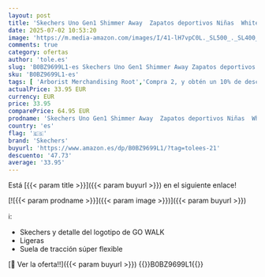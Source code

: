 ```yaml
---
layout: post
title: 'Skechers Uno Gen1 Shimmer Away  Zapatos deportivos Niñas  White Synthetic/Trim  36.5 EU'
date: 2025-07-02 10:53:20
image: 'https://m.media-amazon.com/images/I/41-lH7vpC0L._SL500_._SL400_.jpg'
comments: true
category: ofertas
author: 'tole.es'
slug: 'B0BZ9699L1-es Skechers Uno Gen1 Shimmer Away Zapatos deportivos Niñas...'
sku: 'B0BZ9699L1-es'
tags: [ 'Arborist Merchandising Root','Compra 2, y obtén un 10% de descuento','Compra 2, y obtén un 10% de descuento_Shoes1','Moda','Moda Niña','Self Service','Shoes | Co-gender | Fashion & Athletic Trainers','Softlines | Shoes | Co-gender','Special Features Stores','Tienda Skechers','Zapatillas casual para niña','Zapatillas deportivas y de moda para niñas','Zapatos de niña','c8538d25-3af9-48d3-aeff-5f3ce5572a36_0','c8538d25-3af9-48d3-aeff-5f3ce5572a36_1','c8538d25-3af9-48d3-aeff-5f3ce5572a36_3901','c8538d25-3af9-48d3-aeff-5f3ce5572a36_6301','skechers','zapatos','🇪🇸', ]
actualPrice: 33.95 EUR
currency: EUR
price: 33.95
comparePrice: 64.95 EUR
prodname: 'Skechers Uno Gen1 Shimmer Away  Zapatos deportivos Niñas  White Synthetic/Trim  36.5 EU'
country: 'es'
flag: '🇪🇸'
brand: 'Skechers'
buyurl: 'https://www.amazon.es/dp/B0BZ9699L1/?tag=tolees-21'
descuento: '47.73'
average: '33.95'
---
```


Está [{{< param title >}}]({{< param buyurl >}}) en el siguiente enlace!

[![{{< param prodname >}}]({{< param image >}})]({{< param buyurl >}})

ℹ️:

- Skechers y detalle del logotipo de GO WALK
- Ligeras
- Suela de tracción súper flexible

[🛒 Ver la oferta!!]({{< param buyurl >}})
{{<world>}}B0BZ9699L1{{</world>}}
